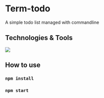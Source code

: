 # Term-todo

A simple todo list managed with commandline

## Technologies & Tools
![](https://img.shields.io/badge/Code-Javascript-informational?style=flat&logo=javascript&logoColor=white&color=2bbc8a)

## How to use

### `npm install`
### `npm start`
